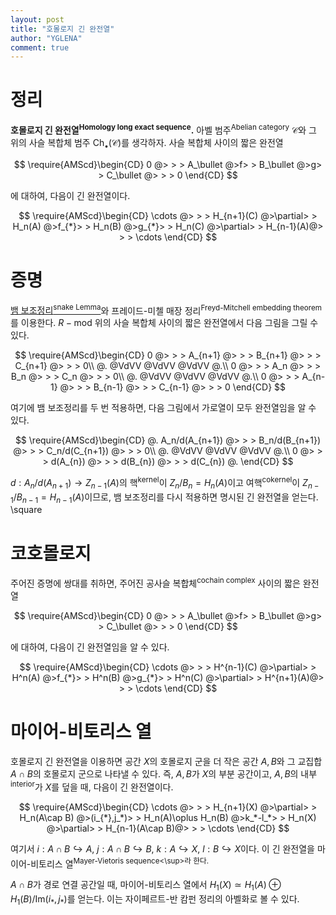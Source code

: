 ```yaml
---
layout: post
title: "호몰로지 긴 완전열"
author: "YGLENA"
comment: true
---
```

# 정리
**호몰로지 긴 완전열<sup>Homology long exact sequence</sup>.** 아벨 범주<sup>Abelian category</sup> $\mathcal{C}$와 그 위의 사슬 복합체 범주 $\mathrm{Ch}_\bullet(\mathcal{C})$를 생각하자. 사슬 복합체 사이의 짧은 완전열

$$
\require{AMScd}\begin{CD}
0 @> > > A_\bullet @>f> > B_\bullet @>g> > C_\bullet @> > > 0
\end{CD}
$$

에 대하여, 다음이 긴 완전열이다.

$$
\require{AMScd}\begin{CD}
\cdots @> > > H_{n+1}(C) @>\partial> > H_n(A) @>f_{*}> > H_n(B) @>g_{*}> > H_n(C) @>\partial> > H_{n-1}(A)@> > > \cdots
\end{CD}
$$

# 증명
[뱀 보조정리<sup>snake Lemma</sup>](https://yglena.github.io/2020-03-08/snake-lemma)와 프레이드-미첼 매장 정리<sup>Freyd-Mitchell embedding theorem</sup>를 이용한다. $R-\mathrm{mod}$ 위의 사슬 복합체 사이의 짧은 완전열에서 다음 그림을 그릴 수 있다.

$$
\require{AMScd}\begin{CD}
0  @> > >  A_{n+1}  @> > >  B_{n+1}  @> > > C_{n+1} @> > > 0\\
@.      @VdVV       @VdVV      @VdVV       @.\\
0  @> > >  A_n  @> > >  B_n  @> > > C_n @> > > 0\\
@.      @VdVV       @VdVV      @VdVV       @.\\
0 @> > >  A_{n-1}   @> > >  B_{n-1}   @> > > C_{n-1}  @> > > 0 
\end{CD}
$$

여기에 뱀 보조정리를 두 번 적용하면, 다음 그림에서 가로열이 모두 완전열임을 알 수 있다.

$$
\require{AMScd}\begin{CD}
  @.  A_n/d(A_{n+1})  @> > >  B_n/d(B_{n+1})  @> > > C_n/d(C_{n+1}) @> > > 0\\
@.      @VdVV       @VdVV      @VdVV       @.\\
0 @> > >  d(A_{n})   @> > >  d(B_{n})   @> > > d(C_{n})  @.
\end{CD}
$$

$d:A_n/d(A_{n+1})\rightarrow Z_{n-1}(A)$의 핵<sup>kernel</sup>이 $Z_n/B_n=H_n(A)$이고 여핵<sup>cokernel</sup>이 $Z_{n-1}/B_{n-1}=H_{n-1}(A)$이므로, 뱀 보조정리를 다시 적용하면 명시된 긴 완전열을 얻는다. \square

# 코호몰로지
주어진 증명에 쌍대를 취하면, 주어진 공사슬 복합체<sup>cochain complex</sup> 사이의 짧은 완전열

$$
\require{AMScd}\begin{CD}
0 @> > > A_\bullet @>f> > B_\bullet @>g> > C_\bullet @> > > 0
\end{CD}
$$

에 대하여, 다음이 긴 완전열임을 알 수 있다.

$$
\require{AMScd}\begin{CD}
\cdots @> > > H^{n-1}(C) @>\partial> > H^n(A) @>f_{*}> > H^n(B) @>g_{*}> > H^n(C) @>\partial> > H^{n+1}(A)@> > > \cdots
\end{CD}
$$

# 마이어-비토리스 열
호몰로지 긴 완전열을 이용하면 공간 $X$의 호몰로지 군을 더 작은 공간 $A,B$와 그 교집합 $A\cap B$의 호몰로지 군으로 나타낼 수 있다. 즉, $A,B$가 $X$의 부분 공간이고, $A,B$의 내부<sup>interior</sup>가 $X$를 덮을 때, 다음이 긴 완전열이다.

$$
\require{AMScd}\begin{CD}
\cdots @> > > H_{n+1}(X) @>\partial> > H_n(A\cap B) @>(i_{*},j_*)> > H_n(A)\oplus H_n(B) @>k_*-l_*> > H_n(X) @>\partial> > H_{n-1}(A\cap B)@> > > \cdots
\end{CD}
$$

여기서 $i:A\cap B\hookrightarrow A$, $j:A\cap B\hookrightarrow B$, $k:A\hookrightarrow X$, $l:B\hookrightarrow X$이다. 이 긴 완전열을 마이어-비토리스 열<sup>Mayer-Vietoris sequence<\sup>라 한다.
 
$A\cap B$가 경로 연결 공간일 때, 마이어-비토리스 열에서 $H_1(X)\simeq H_1(A)\oplus H_1(B)/\mathrm{Im}(i_*,j_*)$를 얻는다. 이는 자이페르트-반 캄펀 정리<Seifert-van Kampen theorem>의 아벨화로 볼 수 있다.
